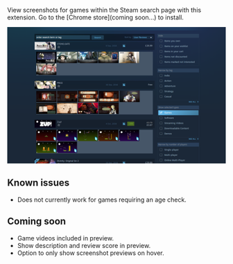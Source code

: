 View screenshots for games within the Steam search page with this extension. Go to the [Chrome store](coming soon...) to install.

![screenshot](/examples/screenshot.png?raw=true)

## Known issues

- Does not currently work for games requiring an age check.


## Coming soon

- Game videos included in preview.
- Show description and review score in preview.
- Option to only show screenshot previews on hover.
